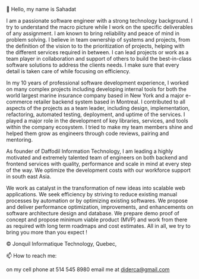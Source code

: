👋 Hello, my name is Sahadat 

I am a passionate software engineer with a strong technology background. I try to understand the macro picture while I work on the specific deliverables of any assignment. I am known to bring reliability and peace of mind in problem solving. I believe in team ownership of systems and projects, from the definition of the vision to to the prioritization of projects, helping with the different services required in between. I can lead projects or work as a team player in collaboration and support of others to build the best-in-class software solutions to address the clients needs. I make sure that every detail is taken care of while focusing on efficiency.

In my 10 years of professional software development experience, I worked on many complex projects including developing internal tools for both the world largest marine insurance company based in New York and a major e-commerce retailer backend system based in Montreal. I contributed to all aspects of the projects as a team leader, including design, implementation, refactoring, automated testing, deployment, and uptime of the services. I played a major role in the development of key libraries, services, and tools within the company ecosystem. I tried to make my team members shine and helped them grow as engineers through code reviews, pairing and mentoring.

As founder of Daffodil Information Technology, I am leading a highly motivated and extremely talented team of engineers on both backend and frontend services with quality, performance and scale in mind at every step of the way. We optimize the development costs with our workforce support in south east Asia.

We work as catalyst in the transformation of new ideas into scalable web applications. We seek efficiency by striving to reduce existing manual processes by automation or by optimizing existing softwares. We propose and deliver performance optimization, improvements, and enhancements on software architecture design and database. We prepare demo proof of concept and propose minimum viable product (MVP) and work from there as required with long term roadmaps and cost estimates. All in all, we try to bring you more than you expect !

© Jonquil Informatique Technology, Quebec,


📫 How to reach me:

on my cell phone at 514 545 8980
email me at diderca@gmail.com
